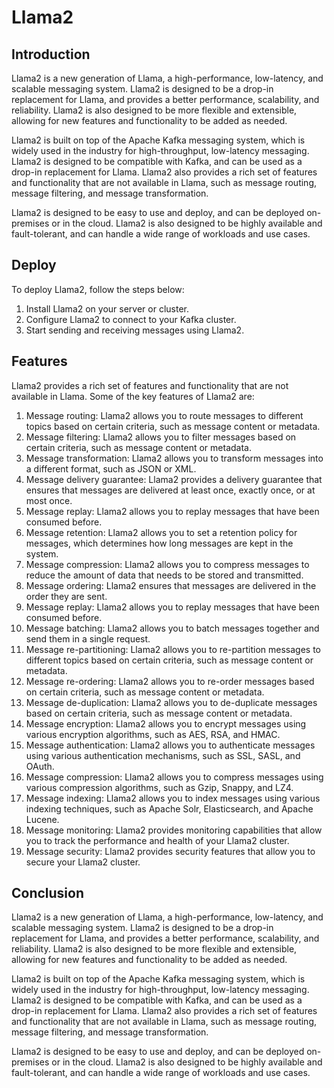 #   Llama2



##   Introduction

Llama2 is a new generation of Llama, a high-performance, low-latency, and scalable messaging system. Llama2 is designed to be a drop-in replacement for Llama, and provides a better performance, scalability, and reliability. Llama2 is also designed to be more flexible and extensible, allowing for new features and functionality to be added as needed.

Llama2 is built on top of the Apache Kafka messaging system, which is widely used in the industry for high-throughput, low-latency messaging. Llama2 is designed to be compatible with Kafka, and can be used as a drop-in replacement for Llama. Llama2 also provides a rich set of features and functionality that are not available in Llama, such as message routing, message filtering, and message transformation.

Llama2 is designed to be easy to use and deploy, and can be deployed on-premises or in the cloud. Llama2 is also designed to be highly available and fault-tolerant, and can handle a wide range of workloads and use cases.

##   Deploy

To deploy Llama2, follow the steps below:

1. Install Llama2 on your server or cluster.
2. Configure Llama2 to connect to your Kafka cluster.
3. Start sending and receiving messages using Llama2.

##   Features

Llama2 provides a rich set of features and functionality that are not available in Llama. Some of the key features of Llama2 are:

1. Message routing: Llama2 allows you to route messages to different topics based on certain criteria, such as message content or metadata.
2. Message filtering: Llama2 allows you to filter messages based on certain criteria, such as message content or metadata.
3. Message transformation: Llama2 allows you to transform messages into a different format, such as JSON or XML.
4. Message delivery guarantee: Llama2 provides a delivery guarantee that ensures that messages are delivered at least once, exactly once, or at most once.
5. Message replay: Llama2 allows you to replay messages that have been consumed before.
6. Message retention: Llama2 allows you to set a retention policy for messages, which determines how long messages are kept in the system.
7. Message compression: Llama2 allows you to compress messages to reduce the amount of data that needs to be stored and transmitted.
8. Message ordering: Llama2 ensures that messages are delivered in the order they are sent.
9. Message replay: Llama2 allows you to replay messages that have been consumed before.
10. Message batching: Llama2 allows you to batch messages together and send them in a single request.
11. Message re-partitioning: Llama2 allows you to re-partition messages to different topics based on certain criteria, such as message content or metadata.
12. Message re-ordering: Llama2 allows you to re-order messages based on certain criteria, such as message content or metadata.
13. Message de-duplication: Llama2 allows you to de-duplicate messages based on certain criteria, such as message content or metadata.
14. Message encryption: Llama2 allows you to encrypt messages using various encryption algorithms, such as AES, RSA, and HMAC.
15. Message authentication: Llama2 allows you to authenticate messages using various authentication mechanisms, such as SSL, SASL, and OAuth.
16. Message compression: Llama2 allows you to compress messages using various compression algorithms, such as Gzip, Snappy, and LZ4.
17. Message indexing: Llama2 allows you to index messages using various indexing techniques, such as Apache Solr, Elasticsearch, and Apache Lucene.
18. Message monitoring: Llama2 provides monitoring capabilities that allow you to track the performance and health of your Llama2 cluster.
19. Message security: Llama2 provides security features that allow you to secure your Llama2 cluster.


##   Conclusion


Llama2 is a new generation of Llama, a high-performance, low-latency, and scalable messaging system. Llama2 is designed to be a drop-in replacement for Llama, and provides a better performance, scalability, and reliability. Llama2 is also designed to be more flexible and extensible, allowing for new features and functionality to be added as needed.

Llama2 is built on top of the Apache Kafka messaging system, which is widely used in the industry for high-throughput, low-latency messaging. Llama2 is designed to be compatible with Kafka, and can be used as a drop-in replacement for Llama. Llama2 also provides a rich set of features and functionality that are not available in Llama, such as message routing, message filtering, and message transformation.

Llama2 is designed to be easy to use and deploy, and can be deployed on-premises or in the cloud. Llama2 is also designed to be highly available and fault-tolerant, and can handle a wide range of workloads and use cases.